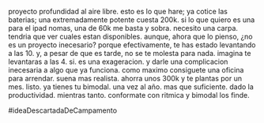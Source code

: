 proyecto profundidad al aire libre. esto es lo que hare; 
ya cotice las baterias; una extremadamente potente cuesta 200k. si lo que quiero es una para el ipad nomas, una de 60k me basta y sobra.
necesito una carpa. tendria que ver cuales estan disponibles.
aunque, ahora que lo pienso, ¿no es un proyecto inecesario?
porque efectivamente, te has estado levantando a las 10.  y, a pesar de que es tarde, no se te molesta para nada. imagina te levantaras a las 4. 
si. es una exageracion. y darle una complicacion inecesaria a algo que ya funciona.
como maximo consiguete una oficina para arrendar. suena mas realista. ahorra unos 300k y te plantas por un mes. listo. ya tienes tu bimodal. una vez al año. mas que suficiente. dado la productividad. mientras tanto. conformate con ritmica y bimodal los finde.

#ideaDescartadaDeCampamento

